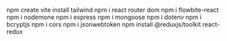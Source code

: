 npm create vite
install tailwind
npm i react router dom
npm i flowbite-react
npm i nodemone
npm i express
npm i mongoose
npm i dotenv
npm i bcryptjs
npm i cors
npm i jsonwebtoken
npm install @reduxjs/toolkit react-redux